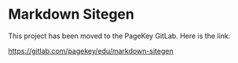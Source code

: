 # Markdown Sitegen

This project has been moved to the PageKey GitLab. Here is the link:

https://gitlab.com/pagekey/edu/markdown-sitegen
